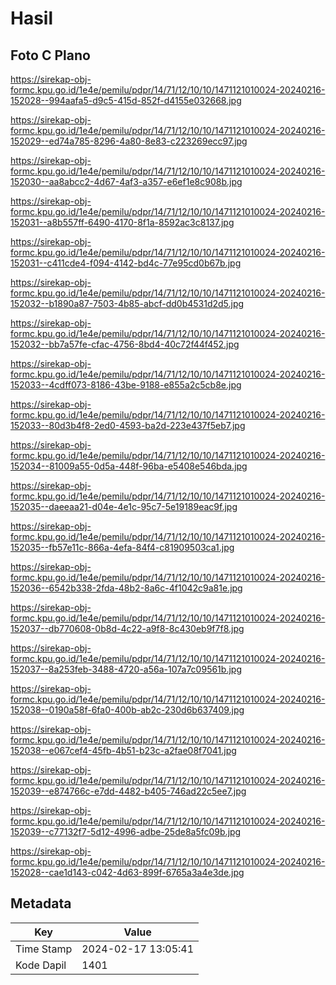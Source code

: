 # Hasil

## Foto C Plano

https://sirekap-obj-formc.kpu.go.id/1e4e/pemilu/pdpr/14/71/12/10/10/1471121010024-20240216-152028--994aafa5-d9c5-415d-852f-d4155e032668.jpg

https://sirekap-obj-formc.kpu.go.id/1e4e/pemilu/pdpr/14/71/12/10/10/1471121010024-20240216-152029--ed74a785-8296-4a80-8e83-c223269ecc97.jpg

https://sirekap-obj-formc.kpu.go.id/1e4e/pemilu/pdpr/14/71/12/10/10/1471121010024-20240216-152030--aa8abcc2-4d67-4af3-a357-e6ef1e8c908b.jpg

https://sirekap-obj-formc.kpu.go.id/1e4e/pemilu/pdpr/14/71/12/10/10/1471121010024-20240216-152031--a8b557ff-6490-4170-8f1a-8592ac3c8137.jpg

https://sirekap-obj-formc.kpu.go.id/1e4e/pemilu/pdpr/14/71/12/10/10/1471121010024-20240216-152031--c411cde4-f094-4142-bd4c-77e95cd0b67b.jpg

https://sirekap-obj-formc.kpu.go.id/1e4e/pemilu/pdpr/14/71/12/10/10/1471121010024-20240216-152032--b1890a87-7503-4b85-abcf-dd0b4531d2d5.jpg

https://sirekap-obj-formc.kpu.go.id/1e4e/pemilu/pdpr/14/71/12/10/10/1471121010024-20240216-152032--bb7a57fe-cfac-4756-8bd4-40c72f44f452.jpg

https://sirekap-obj-formc.kpu.go.id/1e4e/pemilu/pdpr/14/71/12/10/10/1471121010024-20240216-152033--4cdff073-8186-43be-9188-e855a2c5cb8e.jpg

https://sirekap-obj-formc.kpu.go.id/1e4e/pemilu/pdpr/14/71/12/10/10/1471121010024-20240216-152033--80d3b4f8-2ed0-4593-ba2d-223e437f5eb7.jpg

https://sirekap-obj-formc.kpu.go.id/1e4e/pemilu/pdpr/14/71/12/10/10/1471121010024-20240216-152034--81009a55-0d5a-448f-96ba-e5408e546bda.jpg

https://sirekap-obj-formc.kpu.go.id/1e4e/pemilu/pdpr/14/71/12/10/10/1471121010024-20240216-152035--daeeaa21-d04e-4e1c-95c7-5e19189eac9f.jpg

https://sirekap-obj-formc.kpu.go.id/1e4e/pemilu/pdpr/14/71/12/10/10/1471121010024-20240216-152035--fb57e11c-866a-4efa-84f4-c81909503ca1.jpg

https://sirekap-obj-formc.kpu.go.id/1e4e/pemilu/pdpr/14/71/12/10/10/1471121010024-20240216-152036--6542b338-2fda-48b2-8a6c-4f1042c9a81e.jpg

https://sirekap-obj-formc.kpu.go.id/1e4e/pemilu/pdpr/14/71/12/10/10/1471121010024-20240216-152037--db770608-0b8d-4c22-a9f8-8c430eb9f7f8.jpg

https://sirekap-obj-formc.kpu.go.id/1e4e/pemilu/pdpr/14/71/12/10/10/1471121010024-20240216-152037--8a253feb-3488-4720-a56a-107a7c09561b.jpg

https://sirekap-obj-formc.kpu.go.id/1e4e/pemilu/pdpr/14/71/12/10/10/1471121010024-20240216-152038--0190a58f-6fa0-400b-ab2c-230d6b637409.jpg

https://sirekap-obj-formc.kpu.go.id/1e4e/pemilu/pdpr/14/71/12/10/10/1471121010024-20240216-152038--e067cef4-45fb-4b51-b23c-a2fae08f7041.jpg

https://sirekap-obj-formc.kpu.go.id/1e4e/pemilu/pdpr/14/71/12/10/10/1471121010024-20240216-152039--e874766c-e7dd-4482-b405-746ad22c5ee7.jpg

https://sirekap-obj-formc.kpu.go.id/1e4e/pemilu/pdpr/14/71/12/10/10/1471121010024-20240216-152039--c77132f7-5d12-4996-adbe-25de8a5fc09b.jpg

https://sirekap-obj-formc.kpu.go.id/1e4e/pemilu/pdpr/14/71/12/10/10/1471121010024-20240216-152028--cae1d143-c042-4d63-899f-6765a3a4e3de.jpg


## Metadata

| Key        | Value               |
| ---------- | ------------------- |
| Time Stamp | 2024-02-17 13:05:41 |
| Kode Dapil | 1401                |



